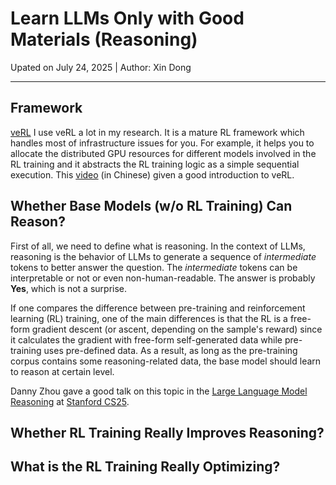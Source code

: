 # Learn LLMs Only with Good Materials (Reasoning)


Upated on July 24, 2025 | Author: Xin Dong

--- 
## Framework 

[veRL](https://github.com/volcengine/verl/tree/main) 
I use veRL a lot in my research. It is a mature RL framework which handles most of infrastructure issues for you. For example, it helps you to allocate the distributed GPU resources for different models involved in the RL training and it abstracts the RL training logic as a simple sequential execution. 
This [video](https://appodzjvyp51702.xet.citv.cn/v3/course/alive/l_6821f9cee4b0694c5ad2531b?app_id=appodzjvyp51702&alive_mode=0&pro_id=&type=2) (in Chinese) given a good introduction to veRL. 

## Whether Base Models (w/o RL Training) Can Reason?

First of all, we need to define what is reasoning. 
In the context of LLMs, reasoning is the behavior of LLMs to generate a sequence of *intermediate* tokens to better answer the question. The *intermediate* tokens can be interpretable or not or even non-human-readable. 
The answer is probably **Yes**, which is not a surprise. 

If one compares the difference between pre-training and reinforcement learning (RL) training, one of the main differences is that the RL is a free-form gradient descent (or ascent, depending on the sample's reward) since it calculates the gradient with free-form self-generated data while pre-training uses pre-defined data. As a result, as long as the pre-training corpus contains some reasoning-related data, the base model should learn to reason at certain level. 

Danny Zhou gave a good talk on this topic in the [Large Language Model Reasoning](https://dennyzhou.github.io/LLM-Reasoning-Stanford-CS-25.pdf) at [Stanford CS25](https://www.youtube.com/watch?v=ebnX5Ur1hBk). 






## Whether RL Training Really Improves Reasoning?


## What is the RL Training Really Optimizing?





